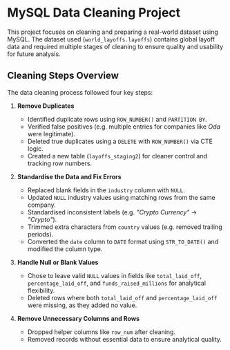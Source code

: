 # MySQL Data Cleaning Project

This project focuses on cleaning and preparing a real-world dataset using MySQL. The dataset used (`world_layoffs.layoffs`) contains global layoff data and required multiple stages of cleaning to ensure quality and usability for future analysis.

## Cleaning Steps Overview

The data cleaning process followed four key steps:

1. **Remove Duplicates**  
   - Identified duplicate rows using `ROW_NUMBER()` and `PARTITION BY`.
   - Verified false positives (e.g. multiple entries for companies like *Oda* were legitimate).
   - Deleted true duplicates using a `DELETE` with `ROW_NUMBER()` via CTE logic.
   - Created a new table (`layoffs_staging2`) for cleaner control and tracking row numbers.

2. **Standardise the Data and Fix Errors**  
   - Replaced blank fields in the `industry` column with `NULL`.
   - Updated `NULL` industry values using matching rows from the same company.
   - Standardised inconsistent labels (e.g. *"Crypto Currency"* → *"Crypto"*).
   - Trimmed extra characters from `country` values (e.g. removed trailing periods).
   - Converted the `date` column to `DATE` format using `STR_TO_DATE()` and modified the column type.

3. **Handle Null or Blank Values**  
   - Chose to leave valid `NULL` values in fields like `total_laid_off`, `percentage_laid_off`, and `funds_raised_millions` for analytical flexibility.
   - Deleted rows where both `total_laid_off` and `percentage_laid_off` were missing, as they added no value.

4. **Remove Unnecessary Columns and Rows**  
   - Dropped helper columns like `row_num` after cleaning.
   - Removed records without essential data to ensure analytical quality.
